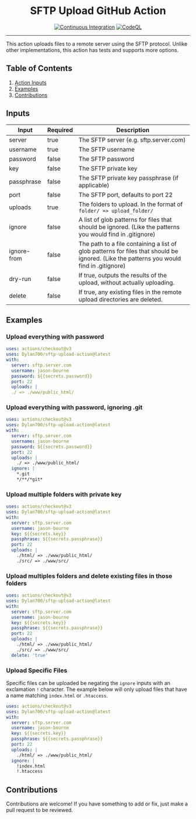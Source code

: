 <div align="center">
<h1>SFTP Upload GitHub Action</h1>

[![Continuous Integration](https://github.com/Dylan700/sftp-upload-action/actions/workflows/ci.yaml/badge.svg)](https://github.com/Dylan700/sftp-upload-action/actions/workflows/ci.yaml)
[![CodeQL](https://github.com/Dylan700/sftp-upload-action/actions/workflows/codeql-analysis.yaml/badge.svg)](https://github.com/Dylan700/sftp-upload-action/actions/workflows/codeql-analysis.yaml)

</div>

<hr>

This action uploads files to a remote server using the SFTP protocol. Unlike other implementations, this action has tests and supports more options.
</div>

## Table of Contents
1. [Action Inputs](#Inputs)
1. [Examples](#Examples)
1. [Contributions](#Contributions)

## Inputs

| Input | Required | Description | 
| -- | -- | -- |
| server | true | The SFTP server (e.g. sftp.server.com) |
| username | true | The SFTP username |
| password | false | The SFTP password |
| key | false | The SFTP private key |
| passphrase | false | The SFTP private key passphrase (if applicable)|
| port | false | The SFTP port, defaults to port 22 |
| uploads | true | The folders to upload. In the format of `folder/ => upload_folder/`
| ignore | false | A list of glob patterns for files that should be ignored. (Like the patterns you would find in .gitignore)
| ignore-from | false | The path to a file containing a list of glob patterns for files that should be ignored. (Like the patterns you would find in .gitignore)
| dry-run | false | If true, outputs the results of the upload, without actually uploading. |
| delete | false | If true, any existing files in the remote upload directories are deleted. |

## Examples

### Upload everything with password

```yaml
uses: actions/checkout@v3
uses: Dylan700/sftp-upload-action@latest
with:
  server: sftp.server.com
  username: jason-bourne
  password: ${{secrets.password}}
  port: 22
  uploads: |
  ./ => ./www/public_html/
```

### Upload everything with password, ignoring .git

```yaml
uses: actions/checkout@v3
uses: Dylan700/sftp-upload-action@latest
with:
  server: sftp.server.com
  username: jason-bourne
  password: ${{secrets.password}}
  port: 22
  uploads: |
    ./ => ./www/public_html/
  ignore: |
    *.git
    */**/*git*
```

### Upload multiple folders with private key

```yaml
uses: actions/checkout@v3
uses: Dylan700/sftp-upload-action@latest
with:
  server: sftp.server.com
  username: jason-bourne
  key: ${{secrets.key}}
  passphrase: ${{secrets.passphrase}}
  port: 22
  uploads: |
    ./html/ => ./www/public_html/
    ./src/ => ./www/src/
```

### Upload multiples folders and delete existing files in those folders

```yaml
uses: actions/checkout@v3
uses: Dylan700/sftp-upload-action@latest
with:
  server: sftp.server.com
  username: jason-bourne
  key: ${{secrets.key}}
  passphrase: ${{secrets.passphrase}}
  port: 22
  uploads: |
    ./html/ => ./www/public_html/
    ./src/ => ./www/src/
  delete: 'true'
```


### Upload Specific Files
Specific files can be uploaded be negating the `ignore` inputs with an exclamation `!` character. The example below will only upload files that have a name matching `index.html` or `.htaccess`.

```yaml
uses: actions/checkout@v3
uses: Dylan700/sftp-upload-action@latest
with:
  server: sftp.server.com
  username: jason-bourne
  key: ${{secrets.key}}
  passphrase: ${{secrets.passphrase}}
  port: 22
  uploads: |
    ./html/ => ./www/public_html/
  ignore: |
    !index.html
    !.htaccess
```

## Contributions
Contributions are welcome! If you have something to add or fix, just make a pull request to be reviewed.
